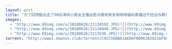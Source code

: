 ```yaml
---
layout: post
title: "为了回馈豁出去了90后清纯小美女主播出脸与猥琐男友啪啪啪福利直播边干还边与群里的狼粉对话清晰对白"
images:
  - "http://www.69img.com/u/20180626/21134592.JPG)![](http://www.69img.com/u/20180626/21134721.JPG"
  - "http://www.69img.com/u/20180626/21134840.JPG)![](http://www.69img.com/u/20180626/21135049.JPG"
  - "http://www.69img.com/u/20180626/2113536.JPG)![](http://www.69img.com/u/20180626/2113558.JPG"
torrent: "http://www1.downsx.club/torrent/C9CC50DB61AED6F0D062A30216F989630FFCDC9E"
---
```

